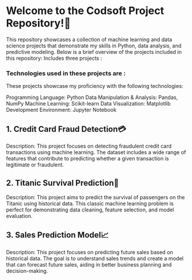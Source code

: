 # Welcome to the Codsoft Project Repository!🚀

This repository showcases a collection of machine learning and data science projects that demonstrate my skills in Python, data analysis, and predictive modeling. Below is a brief overview of the projects included in this repository:
Includes three projects :

### Technologies used in these projects are :
These projects showcase my proficiency with the following technologies:

Programming Language: Python
Data Manipulation & Analysis: Pandas, NumPy
Machine Learning: Scikit-learn
Data Visualization: Matplotlib
Development Environment: Jupyter Notebook

## 1. Credit Card Fraud Detection💳
Description: This project focuses on detecting fraudulent credit card transactions using machine learning. The dataset includes a wide range of features that contribute to predicting whether a given transaction is legitimate or fraudulent.

## 2. Titanic Survival Prediction🚢
Description: This project aims to predict the survival of passengers on the Titanic using historical data. This classic machine learning problem is perfect for demonstrating data cleaning, feature selection, and model evaluation.

## 3. Sales Prediction Model📈
Description: This project focuses on predicting future sales based on historical data. The goal is to understand sales trends and create a model that can forecast future sales, aiding in better business planning and decision-making.
